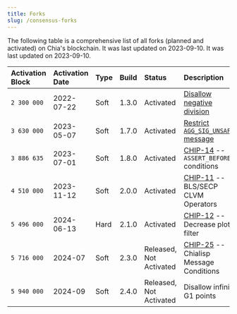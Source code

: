 ```yaml
---
title: Forks
slug: /consensus-forks
---
```


The following table is a comprehensive list of all forks (planned and activated) on Chia's blockchain. It was last updated on 2023-09-10. It was last updated on 2023-09-10.

| Activation Block | Activation Date | Type | Build | Status                              | Description                                                                                                                                                    |
|:---------------- |:--------------- |:---- |:----- |:----------------------------------- |:-------------------------------------------------------------------------------------------------------------------------------------------------------------- |
| `2 300 000`      | 2022-07-22      | Soft | 1.3.0 | Activated                           | [Disallow negative division](https://www.chia.net/2022/03/04/divided-we-fork/)                                                                                 |
| `3 630 000`      | 2023-05-07      | Soft | 1.7.0 | Activated                           | [Restrict `AGG_SIG_UNSAFE` message](https://github.com/Chia-Network/post-mortem/blob/main/2023-05/2023-05-08-AGG_SIG_UNSAFE-can-mimic-AGG_SIG_ME-condition.md) |
| `3 886 635`      | 2023-07-01      | Soft | 1.8.0 | Activated                           | [CHIP-14](https://github.com/Chia-Network/chips/blob/main/CHIPs/chip-0014.md) -- `ASSERT_BEFORE_*` conditions                                                  |
| `4 510 000`      | 2023-11-12      | Soft | 2.0.0 | Activated                           | [CHIP-11](https://github.com/Chia-Network/chips/blob/main/CHIPs/chip-0011.md) -- BLS/SECP CLVM Operators                                                       |
| `5 496 000`      | 2024-06-13      | Hard | 2.1.0 | Activated                           | [CHIP-12](https://github.com/Chia-Network/chips/blob/main/CHIPs/chip-0012.md) -- Decrease plot filter                                                          |
| `5 716 000`      | 2024-07         | Soft | 2.3.0 | Released, <br/> Not Activated | [CHIP-25](https://github.com/Chia-Network/chips/pull/98) -- Chialisp Message Conditions                                                                        |
| `5 940 000`      | 2024-09         | Soft | 2.4.0 | Released, <br/> Not Activated | Disallow infinity G1 points                                                                                                                                    |
